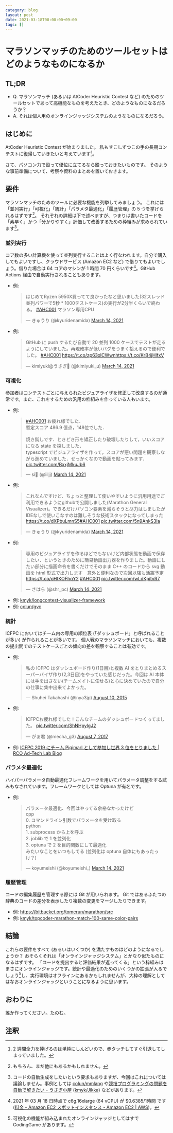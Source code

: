 ```yaml
---
category: blog
layout: post
date: 2021-03-18T00:00:00+09:00
tags: []
---
```



# マラソンマッチのためのツールセットはどのようなものになるか

## TL;DR

-   Q. マラソンマッチ (あるいは AtCoder Heuristic Contest など) のためのツールセットであって高機能なものを考えたとき、どのようなものになるだろうか？
-   A. それは個人用のオンラインジャッジシステムのようなものになるだろう。

## はじめに

AtCoder Heuristic Contest が始まりました。
私もすこしずつこの手の長期コンテストに復帰していきたいと考えています[^red-touch-intai]。

さて、パソコン力で殴って優位に立てるなら殴っておきたいものです。
そのような事前準備について、考察や資料のまとめを置いておきます。

## 要件

マラソンマッチのためのツールに必要な機能を列挙してみましょう。
これには「並列実行」「可視化」「統計」「パラメタ最適化」「履歴管理」の 5 つを挙げられるはずです[^youken-hoka]。
それぞれの詳細は下で述べますが、つまりは書いたコードを「素早く」かつ「分かりやすく」評価して改善するための枠組みが求められています[^language-for-mm]。

### 並列実行

コア数の多い計算機を使って並列実行することはよく行なわれます。自分で購入してもよいですし、クラウドサービス (Amazon EC2 など) で借りてもよいでしょう。借りた場合は 64 コアのマシンが 1 時間 70 円くらいです[^ec2-price]。GitHub Actions 経由で自動実行されることもあります。

-   例:
    <blockquote class="twitter-tweet"><p lang="ja" dir="ltr">はじめてRyzen 5950X買ってて良かったなと思いました(32スレッド並列パワーで5秒 * 1000テストケース)の実行が2分半くらいで終わる。 <a href="https://twitter.com/hashtag/AHC001?src=hash&amp;ref_src=twsrc%5Etfw">#AHC001</a> マラソン専用CPU</p>&mdash; きゅうり (@kyuridenamida) <a href="https://twitter.com/kyuridenamida/status/1371061507870621697?ref_src=twsrc%5Etfw">March 14, 2021</a></blockquote> <script async src="https://platform.twitter.com/widgets.js" charset="utf-8"></script>
-   例:
    <blockquote class="twitter-tweet"><p lang="ja" dir="ltr">GitHub に push するたび自動で 20 並列 1000 ケースでテストが走るようにしていました。再現確率が低いバグをうまく拾えるので便利でした。 <a href="https://twitter.com/hashtag/AHC001?src=hash&amp;ref_src=twsrc%5Etfw">#AHC001</a> <a href="https://t.co/zp63xICWwn">https://t.co/zp63xICWwn</a><a href="https://t.co/KrB4jHlfxV">https://t.co/KrB4jHlfxV</a></p>&mdash; kimiyuki@うさぎ🐇 (@kimiyuki_u) <a href="https://twitter.com/kimiyuki_u/status/1371059321182642179?ref_src=twsrc%5Etfw">March 14, 2021</a></blockquote> <script async src="https://platform.twitter.com/widgets.js" charset="utf-8"></script>

### 可視化

参加者はコンテストごとに与えられたビジュアライザを修正して改良するのが通常です。また、これをするための汎用の枠組みを作っている人もいます。

-   例:
    <blockquote class="twitter-tweet"><p lang="ja" dir="ltr"><a href="https://twitter.com/hashtag/AHC001?src=hash&amp;ref_src=twsrc%5Etfw">#AHC001</a> お疲れ様でした．<br>暫定スコア 486.9 億点，148位でした．<br><br>焼き鈍しです．ときどき形を矯正したり破壊したりして，いいスコアになる state を探しました．<br>typescript でビジュアライザを作って，スコアが悪い問題を観察しながら進めていました．せっかくなので動画を貼ってみます． <a href="https://t.co/BxxjMkuJb6">pic.twitter.com/BxxjMkuJb6</a></p>&mdash; si💊 (@iiljj) <a href="https://twitter.com/iiljj/status/1371055428021407744?ref_src=twsrc%5Etfw">March 14, 2021</a></blockquote> <script async src="https://platform.twitter.com/widgets.js" charset="utf-8"></script>
-   例:
    <blockquote class="twitter-tweet"><p lang="ja" dir="ltr">これなんですけど、ちょっと整理して使いやすいように汎用用途でご利用できるようにgithubで公開しました(Marathon General Visualizer)。できるだけパソコン要素を減らそうと尽力はしましたがIDEなしで使いこなすのは難しそうな技術スタックになってしまった<a href="https://t.co/dXPbuLmnS5">https://t.co/dXPbuLmnS5</a><a href="https://twitter.com/hashtag/AHC001?src=hash&amp;ref_src=twsrc%5Etfw">#AHC001</a> <a href="https://t.co/5n9AnkS3Ia">pic.twitter.com/5n9AnkS3Ia</a></p>&mdash; きゅうり (@kyuridenamida) <a href="https://twitter.com/kyuridenamida/status/1371164033953320965?ref_src=twsrc%5Etfw">March 14, 2021</a></blockquote> <script async src="https://platform.twitter.com/widgets.js" charset="utf-8"></script>
-   例:
    <blockquote class="twitter-tweet"><p lang="ja" dir="ltr">専用のビジュアライザを作るほどでもないけど内部状態を動画で保存したい、というときのために簡易動画出力器を作りました。動画にしたい部分に描画命令を書くだけでそのまま C++ のコードから svg 動画を html 形式で出力します　意外と便利なので次回以降も活躍予定<a href="https://t.co/oHtKOFhqY2">https://t.co/oHtKOFhqY2</a> <a href="https://twitter.com/hashtag/AHC001?src=hash&amp;ref_src=twsrc%5Etfw">#AHC001</a> <a href="https://t.co/wLdKpitvR7">pic.twitter.com/wLdKpitvR7</a></p>&mdash; さはら (@shr_pc) <a href="https://twitter.com/shr_pc/status/1371121053330595840?ref_src=twsrc%5Etfw">March 14, 2021</a></blockquote> <script async src="https://platform.twitter.com/widgets.js" charset="utf-8"></script>
-   例: [kmyk/longcontest-visualizer-framework](https://github.com/kmyk/longcontest-visualizer-framework)
-   例: [colun/gvc](https://github.com/colun/gvc)

### 統計

ICFPC においてはチーム内の専用の順位表 (「ダッシュボード」と呼ばれることが多い) が作られることが多いです。
個人戦のマラソンマッチにおいても、複数の提出間でのテストケースごとの傾向の差を観察することは有効です。

-   例:
    <blockquote class="twitter-tweet"><p lang="ja" dir="ltr">私の ICFPC はダッシュボード作り(1日目)と複数 AI をとりまとめるスーパーバイザ作り(2,3日目)をやっていた感じだった。今回は AI 本体には手を出さない(チームメイトに任せる)と心に決めていたので自分の仕事に集中出来てよかった。</p>&mdash; Shuhei Takahashi (@nya3jp) <a href="https://twitter.com/nya3jp/status/630743782888112128?ref_src=twsrc%5Etfw">August 10, 2015</a></blockquote> <script async src="https://platform.twitter.com/widgets.js" charset="utf-8"></script>
-   例:
    <blockquote class="twitter-tweet"><p lang="ja" dir="ltr">ICFPCお疲れ様でした！こんなチームのダッシュボードつくってました。 <a href="https://t.co/ShNHpylgJ2">pic.twitter.com/ShNHpylgJ2</a></p>&mdash; がぁ君 (@mecha_g3) <a href="https://twitter.com/mecha_g3/status/894528840541773826?ref_src=twsrc%5Etfw">August 7, 2017</a></blockquote> <script async src="https://platform.twitter.com/widgets.js" charset="utf-8"></script>
-   例: [ICFPC 2019 にチーム Pigimarl として参加し世界 3 位をとりました &#124; RCO Ad-Tech Lab Blog](https://www.rco.recruit.co.jp/career/engineer/blog/rco_icfp_pc_2019_pigimarl/)

### パラメタ最適化

ハイパーパラメータ自動最適化フレームワークを用いてパラメータ調整をする試みもなされています。フレームワークとしては Optuna が有名です。

-   例:
    <blockquote class="twitter-tweet"><p lang="ja" dir="ltr">パラメータ最適化、今回はやってる余裕なかったけど<br>cpp<br>0. コマンドライン引数でパラメータを受け取る<br>python<br>1. subprocess から上を呼ぶ<br>2. joblib で 1 を並列化<br>3. optuna で 2 を目的関数にして最適化<br>みたいなことをいつもしてる (並列化は optuna 自体にもあったっけ？)</p>&mdash; koyumeishi (@koyumeishi_) <a href="https://twitter.com/koyumeishi_/status/1371240307208036359?ref_src=twsrc%5Etfw">March 14, 2021</a></blockquote> <script async src="https://platform.twitter.com/widgets.js" charset="utf-8"></script>

### 履歴管理

コードの編集履歴を管理する際には Git が用いられます。
Git ではあるふたつの辞典のコードの差分を表示したり複数の変更をマージしたりできます。

-   例: <https://bitbucket.org/tomerun/marathon/src>
-   例: [kmyk/topcoder-marathon-match-100-same-color-pairs](https://github.com/kmyk/topcoder-marathon-match-100-same-color-pairs)

## 結論

これらの要件をすべて (あるいはいくつか) を満たすものはどのようになるでしょうか？
おそらくそれは「オンラインジャッジシステム」とかなり似たものになるはずです。
「コードを提出すると評価結果が返ってくる」という枠組みはまさにオンラインジャッジです。統計や最適化のためのいくつかの拡張が入るでしょう[^online-judge-with-visualization]し、実行環境はオフラインにあるかもしれませんが、大枠の理解としてはなおオンラインジャッジということになるように思います。

## おわりに

誰か作ってください。たのむ。

## 注釈

[^red-touch-intai]: 2 週間全力を捧げるのは単純にしんどいので、赤タッチしてすぐ引退してしまっていました。
[^ec2-price]: 2021 年 03 月 18 日時点で c6g.16xlarge (64 vCPU) が $0.6385/1時間 です ([料金 - Amazon EC2 スポットインスタンス - Amazon EC2 &#124; AWS](https://aws.amazon.com/jp/ec2/spot/pricing/))。
[^youken-hoka]: もちろん、まだ他にもあるかもしれません。
[^language-for-mm]: コードの自動生成をしたいという要求もありますが、今回はこれについては議論しません。事例としては [colun/mmlang](https://github.com/colun/mmlang) や[競技プログラミングの問題を自動で解きたい - うさぎ小屋](https://kimiyuki.net/blog/2020/12/09/automated-solvers-of-competitive-programming/) ([kmyk/Jikka](https://github.com/kmyk/Jikka)) などがあります。
[^online-judge-with-visualization]: 可視化の機能が組み込まれたオンラインジャッジとしてはすで CodingGame があります。
